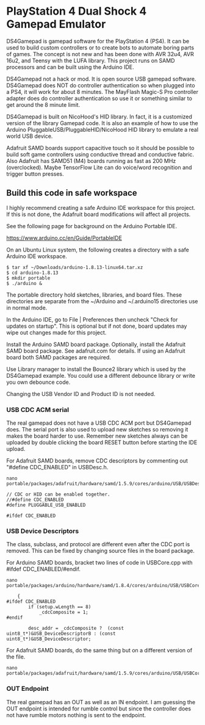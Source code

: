 # PlayStation 4 Dual Shock 4 Gamepad Emulator

DS4Gamepad is gamepad software for the PlayStation 4 (PS4). It can be used to
build custom controllers or to create bots to automate boring parts of games.
The concept is not new and has been done with AVR 32u4, AVR 16u2, and Teensy
with the LUFA library. This project runs on SAMD processors and can be built
using the Arduino IDE.

DS4Gamepad not a hack or mod. It is open source USB gamepad software.
DS4Gamepad does NOT do controller authentication so when plugged into a PS4,
it will work for about 8 minutes. The MayFlash Magic-S Pro controller adapter
does do controller authentication so use it or something similar to get around
the 8 minute limit.

DS4Gamepad is built on NicoHood's HID library. In fact, it is a customized
version of the library Gamepad code. It is also an example of how to use the
Arduino PluggableUSB/PluggableHID/NicoHood HID library to emulate a real world
USB device.

Adafruit SAMD boards support capacitive touch so it should be possible to build
soft game controllers using conductive thread and conductive fabric. Also
Adafruit has SAMD51 (M4) boards running as fast as 200 MHz (overclocked).
Maybe TensorFlow Lite can do voice/word recognition and trigger button presses.

## Build this code in safe workspace

I highly recommend creating a safe Arduino IDE workspace for this project. If
this is not done, the Adafruit board modifications will affect all projects.

See the following page for background on the Arduino Portable IDE.

https://www.arduino.cc/en/Guide/PortableIDE

On an Ubuntu Linux system, the following creates a directory with a safe
Arduino IDE workspace.

```
$ tar xf ~/Downloads/arduino-1.8.13-linux64.tar.xz
$ cd arduino-1.8.13
$ mkdir portable
$ ./arduino &
```

The portable directory hold sketches, libraries, and board files. These
directories are separate from the ~/Arduino and ~/.arduino15 directories use in
normal mode.

In the Arduino IDE, go to File | Preferences then uncheck "Check for updates on
startup". This is optional but if not done, board updates may wipe out changes
made for this project.

Install the Arduino SAMD board package. Optionally, install the Adafruit
SAMD board package. See adafruit.com for details. If using an Adafruit board
both SAMD packages are required.

Use Library manager to install the Bounce2 library which is used by the
DS4Gamepad example. You could use a different debounce library or write you
own debounce code.

Changing the USB Vendor ID and Product ID is not needed.

### USB CDC ACM serial

The real gamepad does not have a USB CDC ACM port but DS4Gamepad does. The
serial port is also used to upload new sketches so removing it makes the board
harder to use. Remember new sketches always can be uploaded by double clicking the
board RESET button before starting the IDE upload.

For Adafruit SAMD boards, remove CDC descriptors by commenting
out "#define CDC_ENABLED" in USBDesc.h.

```
nano portable/packages/adafruit/hardware/samd/1.5.9/cores/arduino/USB/USBDesc.h
```

```
// CDC or HID can be enabled together.
//#define CDC_ENABLED
#define PLUGGABLE_USB_ENABLED

#ifdef CDC_ENABLED
```

### USB Device Descriptors

The class, subclass, and protocol are different even after the CDC port is
removed. This can be fixed by changing source files in the board package.

For Arduino SAMD boards, bracket two lines of code in USBCore.cpp with #ifdef CDC_ENABLED/#endif.

```
nano portable/packages/arduino/hardware/samd/1.8.4/cores/arduino/USB/USBCore.cpp
```

```
	{
#ifdef CDC_ENABLED
		if (setup.wLength == 8)
			_cdcComposite = 1;
#endif

		desc_addr = _cdcComposite ?  (const uint8_t*)&USB_DeviceDescriptorB : (const uint8_t*)&USB_DeviceDescriptor;
```

For Adafruit SAMD boards, do the same thing but on a different version of the file.

```
nano portable/packages/adafruit/hardware/samd/1.5.9/cores/arduino/USB/USBCore.cpp
```

### OUT Endpoint

The real gamepad has an OUT as well as an IN endpoint. I am guessing the OUT
endpoint is intended for rumble control but since the controller does not have
rumble motors nothing is sent to the endpoint.

